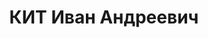 ---
title: КИТ Иван Андреевич
description: "1906 р.н., с. Сміле Чернігівської обл., прож. м. Вінниця, українець,\
  \ із селян, освіта вища, завідувач сектором кадрів наросвіти. \n  Арешт. 12.07.1937\
  \ р. Звинувач. за ст. 54-2, 11 КК УРСР. За вироком Верховного суду СРСР від 25.10.1937\
  \ р. розстріляний 26.10.1937 р. \n  Реабіл. 16.08.1993 р."
---